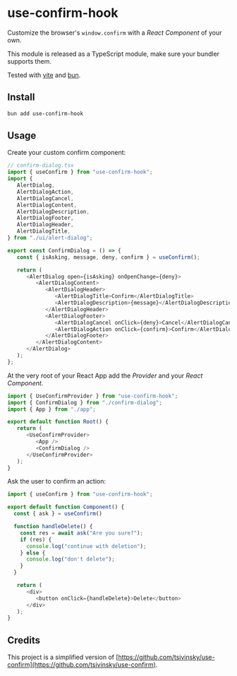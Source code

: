 # use-confirm-hook

Customize the browser's `window.confirm` with a _React Component_ of your own.

This module is released as a TypeScript module, make sure your bundler supports them.

Tested with [vite](https://vitejs.dev/) and [bun](https://bun.sh/).

## Install

```bash
bun add use-confirm-hook
```

## Usage

Create your custom confirm component:

```ts
// confirm-dialog.tsx
import { useConfirm } from "use-confirm-hook";
import {
   AlertDialog,
   AlertDialogAction,
   AlertDialogCancel,
   AlertDialogContent,
   AlertDialogDescription,
   AlertDialogFooter,
   AlertDialogHeader,
   AlertDialogTitle,
} from "./ui/alert-dialog";

export const ConfirmDialog = () => {
   const { isAsking, message, deny, confirm } = useConfirm();

   return (
      <AlertDialog open={isAsking} onOpenChange={deny}>
         <AlertDialogContent>
            <AlertDialogHeader>
               <AlertDialogTitle>Confirm</AlertDialogTitle>
               <AlertDialogDescription>{message}</AlertDialogDescription>
            </AlertDialogHeader>
            <AlertDialogFooter>
               <AlertDialogCancel onClick={deny}>Cancel</AlertDialogCancel>
               <AlertDialogAction onClick={confirm}>Confirm</AlertDialogAction>
            </AlertDialogFooter>
         </AlertDialogContent>
      </AlertDialog>
   );
};
```

At the very root of your React App add the _Provider_ and your _React Component_.

```ts
import { UseConfirmProvider } from "use-confirm-hook";
import { ConfirmDialog } from "./confirm-dialog";
import { App } from "./app";

export default function Root() {
   return (
      <UseConfirmProvider>
         <App />
         <ConfirmDialog />
      </UseConfirmProvider>
   );
}
```

Ask the user to confirm an action:

```ts
import { useConfirm } from "use-confirm-hook";

export default function Component() {
  const { ask } = useConfirm()

  function handleDelete() {
    const res = await ask("Are you sure?");
    if (res) {
      console.log("continue with deletion");
    } else {
      console.log("don't delete");
    }
  }

   return (
      <div>
         <button onClick={handleDelete}>Delete</button>
      </div>
   );
}
```

## Credits

This project is a simplified version of [https://github.com/tsivinsky/use-confirm](https://github.com/tsivinsky/use-confirm).
